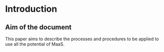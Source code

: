 # Introduction
## Aim of the document
This paper aims to describe the processes and procedures to be applied to use all the potential of MaaS.
